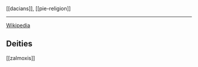 [[dacians]], [[pie-religion]]

---

[Wikipedia](https://en.wikipedia.org/wiki/Dacians#Religion)

## Deities
[[zalmoxis]]